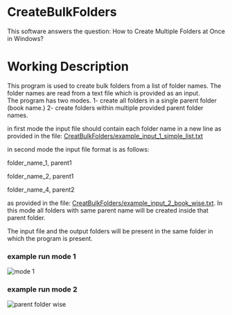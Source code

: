 # CreateBulkFolders
This software answers the question: How to Create Multiple Folders at Once in Windows?


# Working Description
This program is used to create bulk folders from a list of folder names. The folder names are read from a text file which is provided as an input.  
The program has two modes. 
1- create all folders in a single parent folder (book name.)
2- create folders within multiple provided parent folder names.

in first mode the input file should contain each folder name in a new line as provided in the file: [CreatBulkFolders/example_input_1_simple_list.txt](CreatBulkFolders/example_input_1_simple_list.txt)

in second mode the input file format is as follows: 

folder_name_1, parent1

folder_name_2, parent1

folder_name_4, parent2


as provided in the file: [CreatBulkFolders/example_input_2_book_wise.txt](CreatBulkFolders/example_input_2_book_wise.txt). In this mode all folders with same parent name will be created inside that parent folder. 

The input file and the output folders will be present in the same folder in which the program is present.


### example run mode 1

![mode 1](https://user-images.githubusercontent.com/43717880/153648681-900370cf-b7d0-4b30-8088-9097f2a49447.png)


### example run mode 2

![parent folder wise](https://user-images.githubusercontent.com/43717880/153648676-91bfdf4e-0c2c-4288-bc90-7138902362c6.png)
